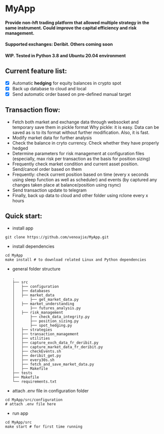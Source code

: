 # MyApp
#### Provide non-hft trading platform that allowed multiple strategy in the same instrument. Could improve the capital efficiency and risk management.

#### Supported exchanges: Deribit. Others coming soon

#### WIP. Tested in Python 3.8 and Ubuntu 20.04 environment

## Current feature list:
- [x] Automatic **hedging** for equity balances in crypto spot
- [x] Back up database to cloud and local
- [x] Send automatic order based on pre-defined manual target

## Transaction flow:
- Fetch both market and exchange data through websocket and temporary save them in pickle format
    Why pickle: it is easy. Data can be saved as is to its format without further modification. Also, it is fast.
- Modify market data for further analysis
- Check the balance in cryto currency. Check whether they have properly hedged
- Determine parameters for risk management at configuration files (especially, max risk per transaction as the basis for position sizing)
- Frequently check market condition and current asset position. Send/cancel order based on them
- Frequently: check current position based on time (every x seconds using sleep function as well as scheduler) and events (by captured any changes taken place at balance/position using rsync)
- Send transaction update to telegram
- Finally, back up data to cloud and other folder using rclone every x hours

## Quick start:
- install app 
```shell 
git clone https://github.com/venoajie/MyApp.git
``` 
- install dependencies
```shell 
cd MyApp
make install # to download related Linux and Python dependencies
``` 
- general folder structure

    ```
    .
    ├── src
    │   ├── configuration
    │   ├── databases
    │   ├── market_data
    │       ├── get_market_data.py
    │   ├── market_understanding
    │       ├── futures_analysis.py
    │   ├── risk_management
    │       ├── check_data_integrity.py
    │       ├── position_sizing.py
    │       ├── spot_hedging.py
    │   ├── strategies
    │   ├── transaction_management
    │   ├── utilities
    │   ├── capture_exch_data_fr_deribit.py
    │   ├── capture_market_data_fr_deribit.py
    │   ├── checkEvents.sh
    │   ├── deribit_get.py
    │   ├── every30s.sh
    │   ├── fetch_and_save_market_data.py
    │   ├── Makefile
    ├── tests
    ├── Makefile
    └── requirements.txt
    ```
- attach .env file in configuration folder
```shell 
cd MyApp/src/configuration
# attach .env file here
``` 
- run app
```shell 
cd MyApp/src
make start # for first time running
``` 
